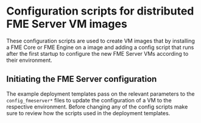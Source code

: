 # Configuration scripts for distributed FME Server VM images
These configuration scripts are used to create VM images that by installing a FME Core or FME Engine on a image and adding a config script that runs after the first startup to configure the new FME Server VMs according to their environment.
## Initiating the FME Server configuration
The example deployment templates pass on the relevant parameters to the `config_fmeserver*` files to update the configuration of a VM to the respective environment. Before changing any of the config scripts make sure to review how the scripts used in the deployment templates.
